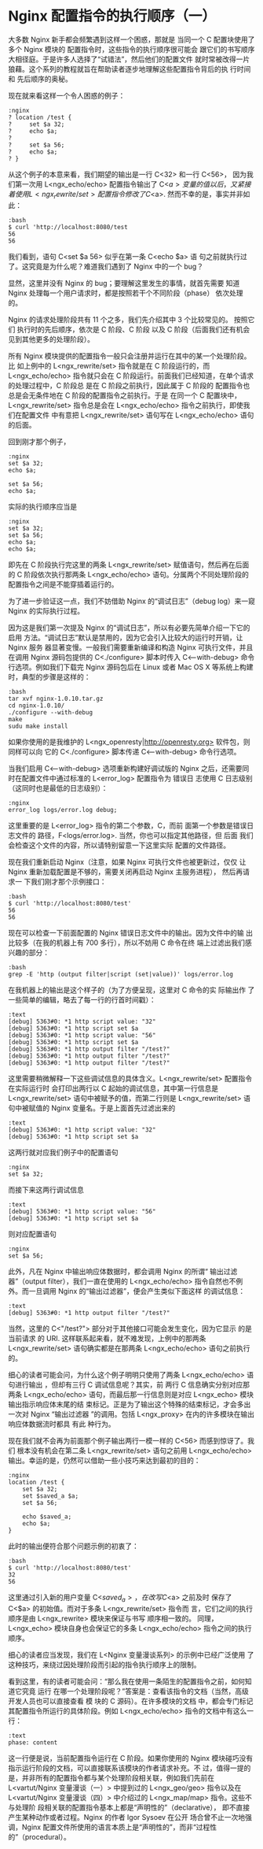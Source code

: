 # Nginx 配置指令的执行顺序（一） #

大多数 Nginx 新手都会频繁遇到这样一个困惑，那就是
当同一个 C<location> 配置块使用了多个 Nginx 模块的
配置指令时，这些指令的执行顺序很可能会
跟它们的书写顺序大相径庭。于是许多人选择了“试错法”，然后他们的配置文件
就时常被改得一片狼藉。这个系列的教程就旨在帮助读者逐步地理解这些配置指令背后的执
行时间和
先后顺序的奥秘。

现在就来看这样一个令人困惑的例子：

    :nginx
    ? location /test {
    ?     set $a 32;
    ?     echo $a;
    ?
    ?     set $a 56;
    ?     echo $a;
    ? }

从这个例子的本意来看，我们期望的输出是一行 C<32> 和一行 C<56>，
因为我们第一次用 L<ngx_echo/echo> 配置指令输出了 C<$a>
变量的值以后，又紧接着使用 L<ngx_rewrite/set> 配置指令修改了
C<$a>. 然而不幸的是，事实并非如此：

    :bash
    $ curl 'http://localhost:8080/test
    56
    56

我们看到，语句 C<set $a 56> 似乎在第一条 C<echo $a> 语
句之前就执行过了。这究竟是为什么呢？难道我们遇到了 Nginx 中的一个 bug？

显然，这里并没有 Nginx 的 bug；要理解这里发生的事情，就首先需要
知道 Nginx 处理每一个用户请求时，都是按照若干个不同阶段（phase）
依次处理的。

Nginx 的请求处理阶段共有 11 个之多，我们先介绍其中 3 个比较常见的。
按照它们
执行时的先后顺序，依次是 C<rewrite> 阶段、C<access> 阶段
以及 C<content> 阶段（后面我们还有机会见到其他更多的处理阶段）。

所有 Nginx 模块提供的配置指令一般只会注册并运行在其中的某一个处理阶段。比
如上例中的 L<ngx_rewrite/set> 指令就是在 C<rewrite>
阶段运行的，而 L<ngx_echo/echo> 指令就只会在 C<content>
阶段运行。前面我们已经知道，在单个请求的处理过程中，C<rewrite> 阶段总
是在 C<content> 阶段之前执行，因此属于 C<rewrite> 阶段的
配置指令也总是会无条件地在 C<content> 阶段的配置指令之前执行。于是
在同一个 C<location> 配置块中，L<ngx_rewrite/set>
指令总是会在 L<ngx_echo/echo> 指令之前执行，即使我们在配置文件
中有意把 L<ngx_rewrite/set>
语句写在 L<ngx_echo/echo> 语句的后面。

回到刚才那个例子，

    :nginx
    set $a 32;
    echo $a;

    set $a 56;
    echo $a;

实际的执行顺序应当是

    :nginx
    set $a 32;
    set $a 56;
    echo $a;
    echo $a;

即先在 C<rewrite> 阶段执行完这里的两条 L<ngx_rewrite/set>
赋值语句，然后再在后面的 C<content> 阶段依次执行那两条 L<ngx_echo/echo>
语句。分属两个不同处理阶段的配置指令之间是不能穿插着运行的。

为了进一步验证这一点，我们不妨借助 Nginx 的“调试日志”（debug log）来一窥
Nginx 的实际执行过程。

因为这是我们第一次提及 Nginx 的“调试日志”，所以有必要先简单介绍一下它的
启用
方法。“调试日志”默认是禁用的，因为它会引入比较大的运行时开销，让 Nginx 服务
器显著变慢。一般我们需要重新编译和构造 Nginx 可执行文件，并且在调用 Nginx
源码包提供的 C<./configure> 脚本时传入 C<--with-debug>
命令行选项。例如我们下载完 Nginx 源码包后在 Linux 或者 Mac
OS X 等系统上构建时，典型的步骤是这样的：

    :bash
    tar xvf nginx-1.0.10.tar.gz
    cd nginx-1.0.10/
    ./configure --with-debug
    make
    sudu make install

如果你使用的是我维护的 L<ngx_openresty|http://openresty.org>
软件包，则同样可以向
它的 C<./configure> 脚本传递 C<--with-debug>
命令行选项。

当我们启用 C<--with-debug> 选项重新构建好调试版的 Nginx
之后，还需要同时在配置文件中通过标准的 L<error_log> 配置指令为
错误日
志使用 C<debug> 日志级别（这同时也是最低的日志级别）：

    :nginx
    error_log logs/error.log debug;

这里重要的是 L<error_log> 指令的第二个参数，C<debug>，而前
面第一个参数是错误日志文件的
路径，F<logs/error.log>. 当然，你也可以指定其他路径，但
后面
我们会检查这个文件的内容，所以请特别留意一下这里实际
配置的文件路径。

现在我们重新启动 Nginx（注意，如果 Nginx 可执行文件也被更新过，仅仅
让 Nginx 重新加载配置是不够的，需要关闭再启动 Nginx 主服务进程），
然后再请求一
下我们刚才那个示例接口：

    :bash
    $ curl 'http://localhost:8080/test'
    56
    56

现在可以检查一下前面配置的 Nginx 错误日志文件中的输出。因为文件中的输
出比较多（在我的机器上有 700 多行），所以不妨用 C<grep> 命令在终
端上过滤出我们感兴趣的部分：

    :bash
    grep -E 'http (output filter|script (set|value))' logs/error.log

在我机器上的输出是这个样子的（为了方便呈现，这里对 C<grep> 命令的实
际输出作
了一些简单的编辑，略去了每一行的行首时间戳）：

    :text
    [debug] 5363#0: *1 http script value: "32"
    [debug] 5363#0: *1 http script set $a
    [debug] 5363#0: *1 http script value: "56"
    [debug] 5363#0: *1 http script set $a
    [debug] 5363#0: *1 http output filter "/test?"
    [debug] 5363#0: *1 http output filter "/test?"
    [debug] 5363#0: *1 http output filter "/test?"

这里需要稍微解释一下这些调试信息的具体含义。L<ngx_rewrite/set>
配置指令在实际运行时
会打印出两行以 C<http script> 起始的调试信息，其中第一行信息是
L<ngx_rewrite/set> 语句中被赋予的值，而第二行则是 L<ngx_rewrite/set>
语句中被赋值的 Nginx 变量名。于是上面首先过滤出来的

    :text
    [debug] 5363#0: *1 http script value: "32"
    [debug] 5363#0: *1 http script set $a

这两行就对应我们例子中的配置语句

    :nginx
    set $a 32;

而接下来这两行调试信息

    :text
    [debug] 5363#0: *1 http script value: "56"
    [debug] 5363#0: *1 http script set $a

则对应配置语句

    :nginx
    set $a 56;

此外，凡在 Nginx 中输出响应体数据时，都会调用 Nginx 的所谓“
输出过滤器”（output filter），我们一直在使用的 L<ngx_echo/echo>
指令自然也不例外。而一旦调用 Nginx 的“输出过滤器”，便会产生类似下面这样
的调试信息：

    :text
    [debug] 5363#0: *1 http output filter "/test?"

当然，这里的 C<"/test?"> 部分对于其他接口可能会发生变化，因为它显示
的是当前请求
的 URI. 这样联系起来看，就不难发现，上例中的那两条 L<ngx_rewrite/set>
语句确实都是在那两条 L<ngx_echo/echo> 语句之前执行的。

细心的读者可能会问，为什么这个例子明明只使用了两条 L<ngx_echo/echo>
语句进行输出
，但却有三行 C<http output filter> 调试信息呢？其实，前
两行 C<http output filter> 信息确实分别对应那两条
L<ngx_echo/echo> 语句，而最后那一行信息则是对应 L<ngx_echo>
模块输出指示响应体末尾的结
束标记。正是为了输出这个特殊的结束标记，才会多出一次对 Nginx “输出过滤器
”的调用。包括 L<ngx_proxy> 在内的许多模块在输出响应体数据流时都具
有此
种行为。

现在我们就不会再为前面那个例子输出两行一模一样的 C<56> 而感到惊讶了。我们
根本没有机会在第二条 L<ngx_rewrite/set> 语句之前用 L<ngx_echo/echo>
输出。幸运的是，仍然可以借助一些小技巧来达到最初的目的：

    :nginx
    location /test {
        set $a 32;
        set $saved_a $a;
        set $a 56;

        echo $saved_a;
        echo $a;
    }

此时的输出便符合那个问题示例的初衷了：

    :bash
    $ curl 'http://localhost:8080/test'
    32
    56

这里通过引入新的用户变量 C<$saved_a>，在改写 C<$a> 之前及时
保存了 C<$a> 的初始值。而对于多条 L<ngx_rewrite/set>
指令而
言，它们之间的执行顺序是由 L<ngx_rewrite> 模块来保证与书写
顺序相一致的。
同理，L<ngx_echo> 模块自身也会保证它的多条 L<ngx_echo/echo>
指令之间的执行顺序。

细心的读者应当发现，我们在 L<Nginx 变量漫谈系列> 的示例中已经广泛使用
了这种技巧，来绕过因处理阶段而引起的指令执行顺序上的限制。

看到这里，有的读者可能会问：“那么我在使用一条陌生的配置指令之前，如何知道它究竟
运行
在哪一个处理阶段呢？”答案是：查看该指令的文档（当然，高级开发人员也可以直接查看
模
块的 C 源码）。在许多模块的文档
中，都会专门标记其配置指令所运行的具体阶段。例如 L<ngx_echo/echo>
指令的文档中有这么一行：

    :text
    phase: content

这一行便是说，当前配置指令运行在 C<content> 阶段。如果你使用的
Nginx 模块碰巧没有指示运行阶段的文档，可以直接联系该模块的作者请求补充。不
过，值得一提的是，并非所有的配置指令都与某个处理阶段相关联，例如我们先前在 L<vartut/Nginx
变量漫谈（一）> 中提到过的 L<ngx_geo/geo> 指令以及在 L<vartut/Nginx
变量漫谈（四）> 中介绍过的 L<ngx_map/map> 指令。这些不与处理阶
段相关联的配置指令基本上都是“声明性的”（declarative），
即不直接产生某种动作或者过程。Nginx 的作者 Igor Sysoev 在公开
场合曾不止一次地强调，Nginx
配置文件所使用的语言本质上是“声明性的”，而非“过程性
的”（procedural）。

